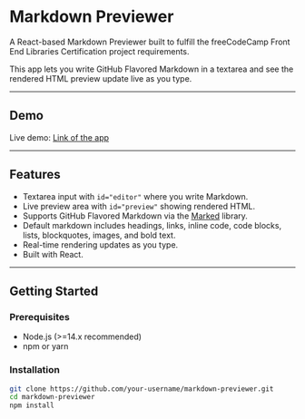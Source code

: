 # Markdown Previewer

A React-based Markdown Previewer built to fulfill the freeCodeCamp Front End Libraries Certification project requirements.

This app lets you write GitHub Flavored Markdown in a textarea and see the rendered HTML preview update live as you type.

---

## Demo

Live demo: [Link of the app](https://markdown-previewer-ten-hazel.vercel.app/)

---

## Features

- Textarea input with `id="editor"` where you write Markdown.
- Live preview area with `id="preview"` showing rendered HTML.
- Supports GitHub Flavored Markdown via the [Marked](https://marked.js.org/) library.
- Default markdown includes headings, links, inline code, code blocks, lists, blockquotes, images, and bold text.
- Real-time rendering updates as you type.
- Built with React.

---

## Getting Started

### Prerequisites

- Node.js (>=14.x recommended)
- npm or yarn

### Installation

```bash
git clone https://github.com/your-username/markdown-previewer.git
cd markdown-previewer
npm install
